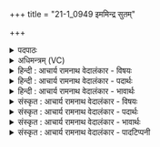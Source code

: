 +++
title = "21-1_0949 इममिन्द्र सुतम्"

+++
<details><summary>पदपाठः</summary>

इ꣣म꣢म्। इ꣣न्द्र। सुत꣢म्। पि꣣ब। ज्ये꣡ष्ठ꣢꣯म्। अ꣡म꣢꣯र्त्यम्। अ। म꣣र्त्यम्। म꣡द꣢꣯म्। शु꣣क्र꣡स्य꣢। त्वा꣣। अभि꣢। अ꣣क्षरन्। धा꣣राः। ऋ꣣त꣡स्य꣢। सा꣡द꣢꣯ने। ९४९।
</details>

<details><summary>अधिमन्त्रम् (VC)</summary>

- इन्द्रः
- गोतमो राहूगणः
- अनुष्टुप्
- गान्धारः
</details>

<details><summary>हिन्दी : आचार्य रामनाथ वेदालंकार - विषयः</summary>

प्रथम ऋचा पूर्वार्चिक में ३४४ क्रमाङ्क पर उपास्य-उपासक और गुरु-शिष्य के विषय में व्याख्यात हुई थी। यहाँ जीवात्मा का विषय वर्णित करते हैं।
</details>

<details><summary>हिन्दी : आचार्य रामनाथ वेदालंकार - पदार्थः</summary>

पदार्थान्वयभाषाः -  हे(इन्द्र)विघ्नों के विदारण करने में समर्थ जीवात्मन्!तू(इमम्)इस(सुतम्)उत्पन्न हुए, (ज्येष्ठम्)अतिशय प्रशंसनीय, (अमर्त्यम्)अमर(मदम्)उत्साहप्रद वीररस और भक्तिरस का(पिब)पान कर।(ऋतस्य सादने)सत्य के सदन तेरे हृदय में(शुक्रस्य)प्रदीप्त वीर रस की और पवित्र भक्तिरस की(धाराः)धाराएँ(त्वा अभि)तेरे प्रति(अक्षरन्)क्षरित हो रही हैं ॥१॥
</details>

<details><summary>हिन्दी : आचार्य रामनाथ वेदालंकार - भावार्थः</summary>

भावार्थभाषाः -  अपने आत्मा को वीरता की और भक्तिरस की तरङ्गों से आप्लावित करके,सब दुर्दान्त दुर्गुण,दुर्व्यसन आदियों को और दुष्टजनों को भगा कर देवासुरसंग्राम में विजय सबको प्राप्त करनी चाहिए ॥१॥
</details>

<details><summary>संस्कृत : आचार्य रामनाथ वेदालंकार - विषयः</summary>

तत्र प्रथमा ऋक् पूर्वार्चिके ३४४ क्रमाङ्के उपास्योपासकविषये गुरुशिष्यविषये च व्याख्याता। अत्र जीवात्मविषयो वर्ण्यते।
</details>

<details><summary>संस्कृत : आचार्य रामनाथ वेदालंकार - पदार्थः</summary>

पदार्थान्वयभाषाः -  हे(इन्द्र)विघ्नविदारणसमर्थ जीवात्मन्!त्वम्(इमम्)एतम्(सुतम्)अभिषुतम्, (ज्येष्ठम्)अतिशयेन प्रशस्यम्, (अमर्त्यम्)अविनाश्यम्(मदम्)उत्साहप्रदं वीररसं भक्तिरसं च(पिब)आस्वादय।(ऋतस्य सादने)सत्यस्य सदने तव हृदये(शुक्रस्य)प्रदीप्तस्य वीररसस्य पवित्रस्य भक्तिरसस्य च(धाराः)प्रवाहाः(त्वा अभि)त्वां प्रति(अक्षरन्)क्षरन्ति ॥१॥२
</details>

<details><summary>संस्कृत : आचार्य रामनाथ वेदालंकार - भावार्थः</summary>

भावार्थभाषाः -  स्वान्तरात्मानं वीरतातरङ्गैर्भक्तिरसतरङ्गैश्चाप्लाव्य दुर्दान्तान् दुर्गुणदुर्व्यसनादीन् दुष्टजनांश्च विद्राव्य देवासुरसंग्रामे विजयः सर्वैः प्राप्तव्यः ॥१॥
</details>

<details><summary>संस्कृत : आचार्य रामनाथ वेदालंकार - पादटिप्पनी</summary>

टिप्पणी:   १. ऋ० १।८४।४, साम० ३४४। २. ऋग्भाष्ये दयानन्दर्षिणा मन्त्रोऽयं सेनाध्यक्षविषये व्याख्यातः।
</details>